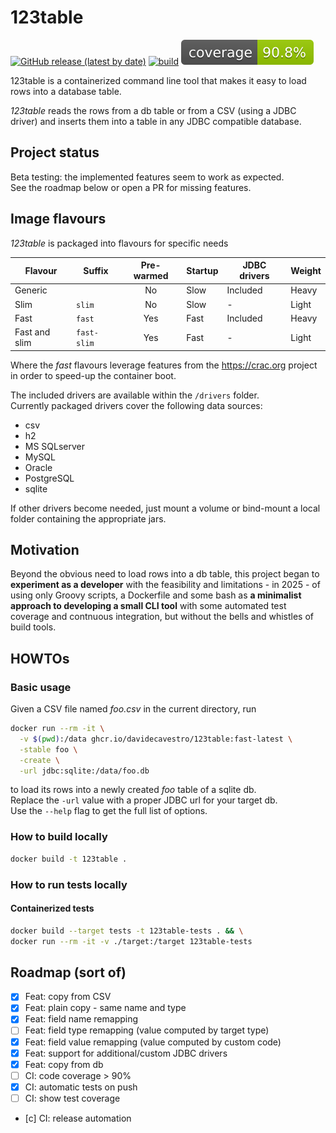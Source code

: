 # 123table

[![GitHub release (latest by date)](https://img.shields.io/github/v/release/davidecavestro/123table?logo=GitHub)](https://github.com/davidecavestro/123table/releases)
[![build](https://github.com/davidecavestro/123table/actions/workflows/build.yml/badge.svg)](https://github.com/davidecavestro/123table/actions/workflows/build.yml)
[![coverage](https://raw.githubusercontent.com/davidecavestro/123table/badges/jacoco.svg)](https://davidecavestro.github.io/123table/coverage/)


123table is a containerized command line tool that makes it easy to load rows into a database table.

_123table_ reads the rows from a db table or from a CSV (using a JDBC driver)
and inserts them into a table in any JDBC compatible database.

## Project status

Beta testing: the implemented features seem to work as expected.
<br>
See the roadmap below or open a PR for missing features.

## Image flavours

_123table_ is packaged into flavours for specific needs

| Flavour       | Suffix      | Pre-warmed | Startup | JDBC drivers | Weight |
| ------------- | ----------- |:----------:| ------- | ------------ | ------ |
| Generic       |             | No         | Slow    | Included     | Heavy  |
| Slim          | `slim`      | No         | Slow    | -            | Light  |
| Fast          | `fast`      | Yes        | Fast    | Included     | Heavy  |
| Fast and slim | `fast-slim` | Yes        | Fast    | -            | Light  |


Where the *fast* flavours leverage features from the https://crac.org project
in order to speed-up the container boot.

The included drivers are available within the `/drivers` folder.
<br>
Currently packaged drivers cover the following data sources:
- csv
- h2
- MS SQLserver
- MySQL
- Oracle
- PostgreSQL
- sqlite

If other drivers become needed, just mount a volume or bind-mount
a local folder containing the appropriate jars.


## Motivation

Beyond the obvious need to load rows into a db table, this project began
to **experiment as a developer** with the feasibility and limitations - in
2025 - of using only Groovy scripts, a Dockerfile and some bash as **a
minimalist approach to developing a small CLI tool** with some automated
test coverage and contnuous integration, but without the bells and whistles
of build tools.


## HOWTOs


### Basic usage

Given a CSV file named _foo.csv_ in the current directory, run

```bash
docker run --rm -it \
  -v $(pwd):/data ghcr.io/davidecavestro/123table:fast-latest \
  -stable foo \
  -create \
  -url jdbc:sqlite:/data/foo.db
```
to load its rows into a newly created *foo* table of a sqlite db.
<br>
Replace the `-url` value with a proper JDBC url for your target db. 
<br>
Use the `--help` flag to get the full list of options.

### How to build locally

```bash
docker build -t 123table .
```


### How to run tests locally

#### Containerized tests

```bash
docker build --target tests -t 123table-tests . && \
docker run --rm -it -v ./target:/target 123table-tests
```

## Roadmap (sort of)

- [X] Feat: copy from CSV
- [X] Feat: plain copy - same name and type
- [x] Feat: field name remapping
- [ ] Feat: field type remapping (value computed by target type)
- [X] Feat: field value remapping (value computed by custom code)
- [x] Feat: support for additional/custom JDBC drivers
- [x] Feat: copy from db
- [ ] CI: code coverage > 90%
- [x] CI: automatic tests on push
- [ ] CI: show test coverage
- [c] CI: release automation

